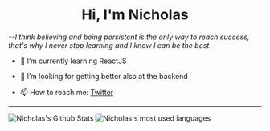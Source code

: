 <h1 align="center">Hi, I'm Nicholas </h1>

<em>--I think believing and being persistent is the only way to reach success, that's why I never stop learning and I know I can be the best--</em>

- 🌱 I’m currently learning ReactJS

- 🤔 I’m looking for getting better also at the backend

- 📫 How to reach me: <a href="https://twitter.com/NicholasCosta04">Twitter</a>

---

<img align="left" alt="Nicholas's Github Stats" src="https://github-readme-stats.vercel.app/api?username=nicholascostadev&show_icons=true&hide_border=true" />
<img align="left" alt="Nicholas's most used languages" src="https://github-readme-stats.vercel.app/api/top-langs/?username=nicholascostadev">
